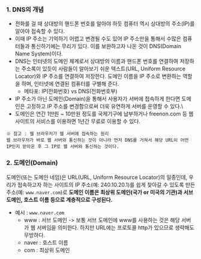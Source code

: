 ### 1. DNS의 개념
+ 전화를 걸 때 상대방의 핸드폰 번호를 알아야 하듯 컴퓨터 역시 상대방의 주소(IP)를 알아야 접속할 수 있다.
+ 이때 IP 주소는 기억하기 어렵고 변경될 수도 있어 IP 주소만을 통해서 수많은 컴퓨터들과 통신하기에는 무리가 있다. 이를 보완하고자 나온 것이 DNS(Domain Name System)이다.
+ DNS는 인터넷의 도메인 체계로서 상대방의 이름과 핸드폰 번호를 연결하여 저장하는 주소록이 있듯이 사람들이 알아보기 쉬운 텍스트(URL, Uniform Resource Locator)와 IP 주소를 연결하여 저장한다. 도메인 이름을 IP 주소로 변환하는 역할을 하며, 인터넷에 연결된 컴퓨터를 구별해 준다.
  + 메타포: IP(전화번호) vs DNS(전화번호부)
+ IP 주소가 아닌 도메인(Domain)을 통해서 사용자가 서버에 접속하게 한다면 도메인은 고정하고 IP 주소를 변경함으로써 더욱 유연하게 서버를 운영할 수 있다.\
+ 도메인은 연간 1만원 ~ 10만원 정도를 국제기구에 납부하거나 freenon.com 등 웹 사이트의 서비스를 이용하면 1년간 무료로 이용할 수 있다.
```
※ 참고 : 웹 브라우저가 웹 서버에 접속하는 원리
웹 브라우저가 바로 웹 서버와 통신하는 것이 아니라 먼저 DNS를 거쳐서 해당 URL이 어떤 IP인지 받아온 후 그 IP로 웹 서버와 통신하는 것이다.
```

### 2. 도메인(Domain)
도메인(또는 도메인 네임)은 URL(URL, Uniform Resource Locator)의 일종인데, 우리가 접속하고자 하는 사이트의 IP 주소(예: 240.10.20.1)를 쉽게 찾아갈 수 있도록 만든 주소(예: `www.naver.com`)로 **도메인 이름은 최상위 도메인(국가 or 미국의 기관)과 서브 도메인, 호스트 이름 등으로 계층적으로 구성된다.**
+ 예시 : `www.naver.com`
  + www : 서브 도메인 -> 보통 서브 도메인에 www를 사용하는 것은 해당 서버가 웹 서버임을 의미한다. 하지만 URL에는 프로토콜 http가 있으므로 생략해도 무방하다.
  + naver : 호스트 이름
  + com : 최상위 도메인
